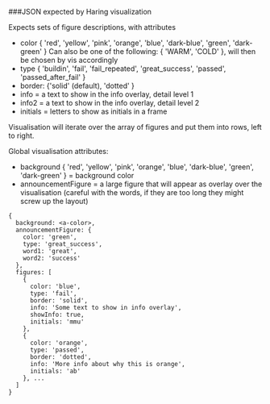 ###JSON expected by Haring visualization

Expects sets of figure descriptions, with attributes
- color { 'red', 'yellow', 'pink', 'orange', 'blue', 'dark-blue', 'green', 'dark-green' }
  Can also be one of the following: { 'WARM', 'COLD' }, will then be chosen by vis accordingly
- type { 'buildin', 'fail', 'fail_repeated', 'great_success', 'passed', 'passed_after_fail' }
- border: {'solid' (default), 'dotted' }
- info = a text to show in the info overlay, detail level 1
- info2 = a text to show in the info overlay, detail level 2
- initials = letters to show as initials in a frame

Visualisation will iterate over the array of figures and put them into rows, left to right.

Global visualisation attributes:
- background { 'red', 'yellow', 'pink', 'orange', 'blue', 'dark-blue', 'green', 'dark-green' } = background color
- announcementFigure = a large figure that will appear as overlay over the visualisation (careful with the words, if they are too long they might screw up the layout)


```
{
  background: <a-color>,
  announcementFigure: {
    color: 'green',
    type: 'great_success',
    word1: 'great',
    word2: 'success'
  },
  figures: [
    {
      color: 'blue',
      type: 'fail',
      border: 'solid',
      info: 'Some text to show in info overlay',
      showInfo: true,
      initials: 'mmu'
    },
    {
      color: 'orange',
      type: 'passed',
      border: 'dotted',
      info: 'More info about why this is orange',
      initials: 'ab'
    }, ...
  ]
}
```